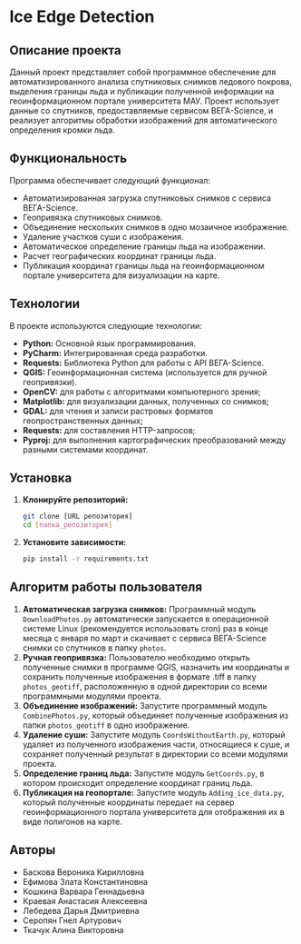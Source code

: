 # Ice Edge Detection

## Описание проекта
Данный проект представляет собой программное обеспечение для автоматизированного анализа спутниковых снимков ледового покрова, выделения границы льда и публикации полученной информации на геоинформационном портале университета МАУ. Проект использует данные со спутников, предоставляемые сервисом ВЕГА-Science, и реализует алгоритмы обработки изображений для автоматического определения кромки льда.

## Функциональность
Программа обеспечивает следующий функционал:
*   Автоматизированная загрузка спутниковых снимков с сервиса ВЕГА-Science.
*   Геопривязка спутниковых снимков.
*   Объединение нескольких снимков в одно мозаичное изображение.
*   Удаление участков суши с изображения.
*   Автоматическое определение границы льда на изображении.
*   Расчет географических координат границы льда.
*   Публикация координат границы льда на геоинформационном портале университета для визуализации на карте.

## Технологии
В проекте используются следующие технологии:
*   **Python:** Основной язык программирования.
*   **PyCharm:** Интегрированная среда разработки.
*   **Requests:** Библиотека Python для работы с API ВЕГА-Science.
*   **QGIS:** Геоинформационная система (используется для ручной геопривязки).
*   **OpenCV:** для работы с алгоритмами компьютерного зрения;
*   **Matplotlib:** для визуализации данных, полученных со снимков;
*   **GDAL:** для чтения и записи растровых форматов геопространственных данных;
*   **Requests:** для составления HTTP-запросов;
*   **Pyproj:** для выполнения картографических преобразований между разными системами координат.

## Установка
1.  **Клонируйте репозиторий:**
    ```bash
    git clone [URL репозитория]
    cd [папка_репозитория]
    ```
2.  **Установите зависимости:**
    ```bash
    pip install -r requirements.txt 
    ```

## Алгоритм работы пользователя
1.  **Автоматическая загрузка снимков:** Программный модуль `DownloadPhotos.py` автоматически запускается в операционной системе Linux (рекомендуется использовать cron) раз в конце месяца с января по март и скачивает с сервиса ВЕГА-Science снимки со спутников в папку `photos`.
2.  **Ручная геопривязка:** Пользователю необходимо открыть полученные снимки в программе QGIS, назначить им координаты и сохранить полученные изображения в формате .tiff в папку `photos_geotiff`, расположенную в одной директории со всеми программными модулями проекта.
3.  **Объединение изображений:** Запустите программный модуль `CombinePhotos.py`, который объединяет полученные изображения из папки `photos_geotiff` в одно изображение.
4.  **Удаление суши:** Запустите модуль `CoordsWithoutEarth.py`, который удаляет из полученного изображения части, относящиеся к суше, и сохраняет полученный результат в директории со всеми модулями проекта.
5.  **Определение границ льда:** Запустите модуль `GetCoords.py`, в котором происходит определение координат границ льда.
6.  **Публикация на геопортале:** Запустите модуль `Adding_ice_data.py`, который полученные координаты передает на сервер геоинформационного портала университета для отображения их в виде полигонов на карте.

## Авторы
*   Баскова Вероника Кирилловна
*   Ефимова Злата Константиновна
*   Кошкина Варвара Геннадьевна
*   Краевая Анастасия Алексеевна
*   Лебедева Дарья Дмитриевна
*   Серопян Гнел Артурович
*   Ткачук Алина Викторовна

